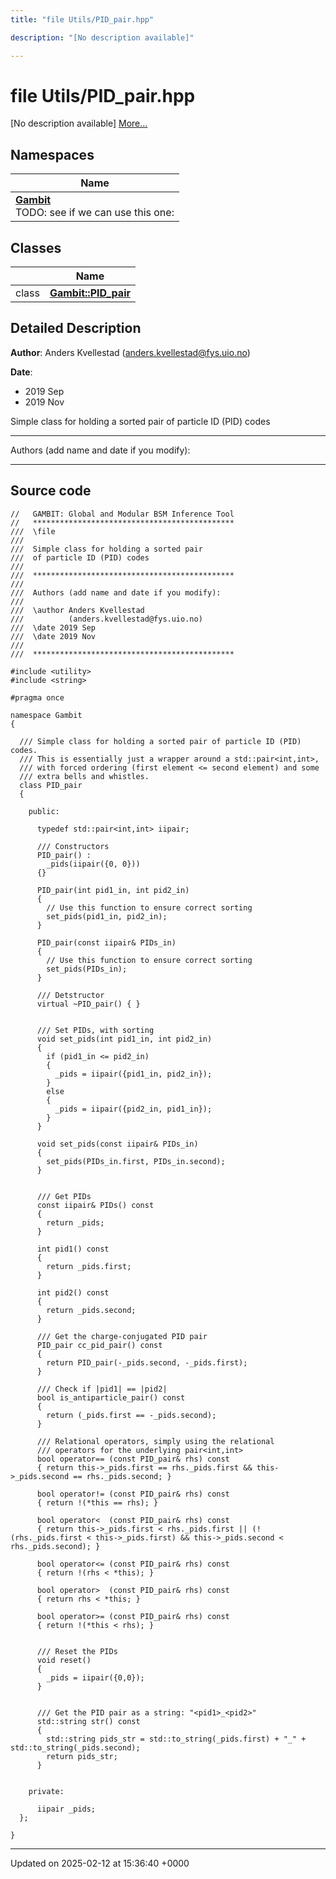 ```yaml
---
title: "file Utils/PID_pair.hpp"

description: "[No description available]"

---
```


# file Utils/PID_pair.hpp

[No description available] [More...](#detailed-description)

## Namespaces

| Name           |
| -------------- |
| **[Gambit](/documentation/code/namespaces/namespacegambit/)** <br>TODO: see if we can use this one:  |

## Classes

|                | Name           |
| -------------- | -------------- |
| class | **[Gambit::PID_pair](/documentation/code/classes/classgambit_1_1pid__pair/)**  |

## Detailed Description


**Author**: Anders Kvellestad ([anders.kvellestad@fys.uio.no](mailto:anders.kvellestad@fys.uio.no)) 

**Date**: 

  * 2019 Sep 
  * 2019 Nov


Simple class for holding a sorted pair of particle ID (PID) codes



------------------

Authors (add name and date if you modify):



------------------




## Source code

```
//   GAMBIT: Global and Modular BSM Inference Tool
//   *********************************************
///  \file
///
///  Simple class for holding a sorted pair
///  of particle ID (PID) codes
///
///  *********************************************
///
///  Authors (add name and date if you modify):
///
///  \author Anders Kvellestad
///          (anders.kvellestad@fys.uio.no)
///  \date 2019 Sep
///  \date 2019 Nov
///
///  *********************************************

#include <utility>
#include <string>

#pragma once

namespace Gambit
{

  /// Simple class for holding a sorted pair of particle ID (PID) codes.
  /// This is essentially just a wrapper around a std::pair<int,int>, 
  /// with forced ordering (first element <= second element) and some 
  /// extra bells and whistles.
  class PID_pair
  {

    public:

      typedef std::pair<int,int> iipair;

      /// Constructors
      PID_pair() : 
        _pids(iipair({0, 0}))
      {}

      PID_pair(int pid1_in, int pid2_in)
      {
        // Use this function to ensure correct sorting
        set_pids(pid1_in, pid2_in);
      }

      PID_pair(const iipair& PIDs_in)
      {
        // Use this function to ensure correct sorting
        set_pids(PIDs_in);
      }

      /// Detstructor
      virtual ~PID_pair() { }


      /// Set PIDs, with sorting
      void set_pids(int pid1_in, int pid2_in)
      {
        if (pid1_in <= pid2_in)
        {
          _pids = iipair({pid1_in, pid2_in});
        }
        else
        {
          _pids = iipair({pid2_in, pid1_in});
        }
      }

      void set_pids(const iipair& PIDs_in)
      {
        set_pids(PIDs_in.first, PIDs_in.second);
      }


      /// Get PIDs
      const iipair& PIDs() const
      {
        return _pids;
      }

      int pid1() const
      {
        return _pids.first;
      }

      int pid2() const
      {
        return _pids.second;
      }

      /// Get the charge-conjugated PID pair
      PID_pair cc_pid_pair() const
      {
        return PID_pair(-_pids.second, -_pids.first);
      }

      /// Check if |pid1| == |pid2|
      bool is_antiparticle_pair() const
      {
        return (_pids.first == -_pids.second);
      }

      /// Relational operators, simply using the relational 
      /// operators for the underlying pair<int,int>
      bool operator== (const PID_pair& rhs) const
      { return this->_pids.first == rhs._pids.first && this->_pids.second == rhs._pids.second; }

      bool operator!= (const PID_pair& rhs) const
      { return !(*this == rhs); }

      bool operator<  (const PID_pair& rhs) const
      { return this->_pids.first < rhs._pids.first || (!(rhs._pids.first < this->_pids.first) && this->_pids.second < rhs._pids.second); }

      bool operator<= (const PID_pair& rhs) const
      { return !(rhs < *this); }

      bool operator>  (const PID_pair& rhs) const
      { return rhs < *this; }

      bool operator>= (const PID_pair& rhs) const
      { return !(*this < rhs); }


      /// Reset the PIDs
      void reset()
      {
        _pids = iipair({0,0});
      }


      /// Get the PID pair as a string: "<pid1>_<pid2>"
      std::string str() const
      {
        std::string pids_str = std::to_string(_pids.first) + "_" + std::to_string(_pids.second);
        return pids_str;
      }


    private:

      iipair _pids;
  };

}
```


-------------------------------

Updated on 2025-02-12 at 15:36:40 +0000
